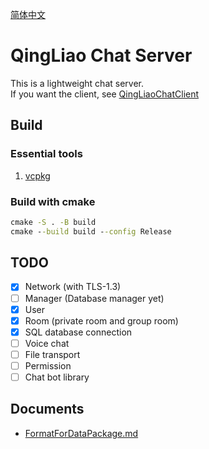 [简体中文](./doc/cn/README_CN.md)
# QingLiao Chat Server
This is a lightweight chat server.  
If you want the client, see [QingLiaoChatClient](https://github.com/Hcolda/QingLiaoChatClient)

## Build
### Essential tools
1. [vcpkg](https://github.com/microsoft/vcpkg)

### Build with cmake
```cmd
cmake -S . -B build
cmake --build build --config Release
```

## TODO
- [x] Network (with TLS-1.3)
- [ ] Manager (Database manager yet)
- [x] User
- [x] Room (private room and group room)
- [x] SQL database connection
- [ ] Voice chat
- [ ] File transport
- [ ] Permission
- [ ] Chat bot library

## Documents
- [FormatForDataPackage.md](./doc/FormatForDataPackage.md)

